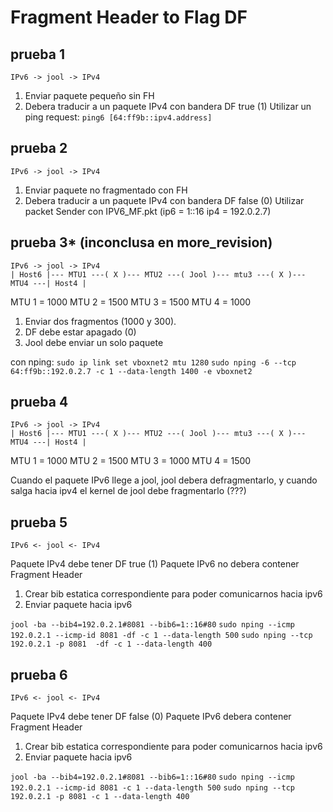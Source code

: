 # Fragment Header to Flag DF

## prueba 1

	IPv6 -> jool -> IPv4

1. Enviar paquete pequeño sin FH
2. Debera traducir a un paquete IPv4 con bandera DF true (1)
	Utilizar un ping request: `ping6 [64:ff9b::ipv4.address]`

## prueba 2

	IPv6 -> jool -> IPv4

1. Enviar paquete no fragmentado con FH
2. Debera traducir a un paquete IPv4 con bandera DF false (0)
	Utilizar packet Sender con IPV6_MF.pkt (ip6 = 1::16  ip4 = 192.0.2.7)
	
## prueba 3* (inconclusa en more_revision)

	IPv6 -> jool -> IPv4
	| Host6 |--- MTU1 ---( X )--- MTU2 ---( Jool )--- mtu3 ---( X )--- MTU4 ---| Host4 |

MTU 1 = 1000
MTU 2 = 1500
MTU 3 = 1500
MTU 4 = 1000

1. Enviar dos fragmentos (1000 y 300).
2. DF debe estar apagado (0)
3. Jool debe enviar un solo paquete 

con nping:
`sudo ip link set vboxnet2 mtu 1280` 
`sudo nping -6 --tcp 64:ff9b::192.0.2.7 -c 1 --data-length 1400 -e vboxnet2`
		
## prueba 4

	IPv6 -> jool -> IPv4
	| Host6 |--- MTU1 ---( X )--- MTU2 ---( Jool )--- mtu3 ---( X )--- MTU4 ---| Host4 |

MTU 1 = 1000
MTU 2 = 1500
MTU 3 = 1000
MTU 4 = 1500
	
Cuando el paquete IPv6 llege a jool, jool debera defragmentarlo, y cuando salga hacia ipv4 el kernel
 de jool debe fragmentarlo (???)
 
## prueba 5

	IPv6 <- jool <- IPv4

Paquete IPv4 debe tener DF true (1)
Paquete IPv6 no debera contener Fragment Header

1. Crear bib estatica correspondiente para poder comunicarnos hacia ipv6
2. Enviar paquete hacia ipv6

`jool -ba --bib4=192.0.2.1#8081 --bib6=1::16#80`
`sudo nping --icmp 192.0.2.1 --icmp-id 8081 -df -c 1 --data-length 500`
`sudo nping --tcp 192.0.2.1 -p 8081  -df -c 1 --data-length 400`

## prueba 6

	IPv6 <- jool <- IPv4

Paquete IPv4 debe tener DF false (0)
Paquete IPv6 debera contener Fragment Header

1. Crear bib estatica correspondiente para poder comunicarnos hacia ipv6
2. Enviar paquete hacia ipv6

`jool -ba --bib4=192.0.2.1#8081 --bib6=1::16#80`
`sudo nping --icmp 192.0.2.1 --icmp-id 8081 -c 1 --data-length 500`
`sudo nping --tcp 192.0.2.1 -p 8081 -c 1 --data-length 400`

